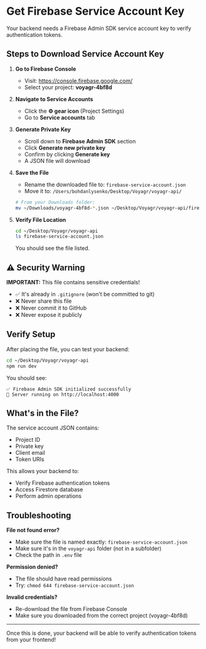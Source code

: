 # Get Firebase Service Account Key

Your backend needs a Firebase Admin SDK service account key to verify authentication tokens.

## Steps to Download Service Account Key

1. **Go to Firebase Console**
   - Visit: https://console.firebase.google.com/
   - Select your project: **voyagr-4bf8d**

2. **Navigate to Service Accounts**
   - Click the **⚙️ gear icon** (Project Settings)
   - Go to **Service accounts** tab

3. **Generate Private Key**
   - Scroll down to **Firebase Admin SDK** section
   - Click **Generate new private key**
   - Confirm by clicking **Generate key**
   - A JSON file will download

4. **Save the File**
   - Rename the downloaded file to: `firebase-service-account.json`
   - Move it to: `/Users/bohdanlysenko/Desktop/Voyagr/voyagr-api/`

   ```bash
   # From your Downloads folder:
   mv ~/Downloads/voyagr-4bf8d-*.json ~/Desktop/Voyagr/voyagr-api/firebase-service-account.json
   ```

5. **Verify File Location**
   ```bash
   cd ~/Desktop/Voyagr/voyagr-api
   ls firebase-service-account.json
   ```

   You should see the file listed.

## ⚠️ Security Warning

**IMPORTANT:** This file contains sensitive credentials!

- ✅ It's already in `.gitignore` (won't be committed to git)
- ❌ Never share this file
- ❌ Never commit it to GitHub
- ❌ Never expose it publicly

## Verify Setup

After placing the file, you can test your backend:

```bash
cd ~/Desktop/Voyagr/voyagr-api
npm run dev
```

You should see:
```
✅ Firebase Admin SDK initialized successfully
🚀 Server running on http://localhost:4000
```

## What's in the File?

The service account JSON contains:
- Project ID
- Private key
- Client email
- Token URIs

This allows your backend to:
- Verify Firebase authentication tokens
- Access Firestore database
- Perform admin operations

## Troubleshooting

**File not found error?**
- Make sure the file is named exactly: `firebase-service-account.json`
- Make sure it's in the `voyagr-api` folder (not in a subfolder)
- Check the path in `.env` file

**Permission denied?**
- The file should have read permissions
- Try: `chmod 644 firebase-service-account.json`

**Invalid credentials?**
- Re-download the file from Firebase Console
- Make sure you downloaded from the correct project (voyagr-4bf8d)

---

Once this is done, your backend will be able to verify authentication tokens from your frontend!